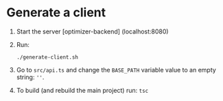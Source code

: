 # Generate a client

1. Start the server [optimizer-backend] (localhost:8080)
2. Run:

    `./generate-client.sh`
    
3. Go to `src/api.ts` and change the `BASE_PATH` 
   variable value to an empty string: `''`.
   
4. To build (and rebuild the main project) run: `tsc`